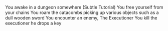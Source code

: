 You awake in a dungeon somewhere
(Subtle Tutorial)
You free yourself from your chains
You roam the catacombs picking up various objects such as a dull wooden sword
You encounter an enemy, The Executioner
You kill the executioner he drops a key
